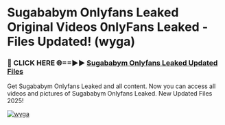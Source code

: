 # Sugababym Onlyfans Leaked Original Videos 0nlyFans Leaked - Files Updated! (wyga)

<h3>🔴 CLICK HERE 🌐==►► <a href="https://tinyurl.com/2wckxsce" rel="nofollow">Sugababym Onlyfans Leaked Updated Files</a></h3>

Get Sugababym Onlyfans Leaked and all content. Now you can access all videos and pictures of Sugababym Onlyfans Leaked. New Updated Files 2025!

[![wyga](https://i.imgur.com/AFduVYN.gif)](https://tinyurl.com/2wckxsce)
